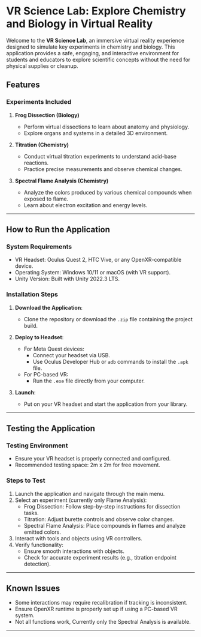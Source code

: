 # VR Science Lab: Explore Chemistry and Biology in Virtual Reality

Welcome to the **VR Science Lab**, an immersive virtual reality experience designed to simulate key experiments in chemistry and biology. This application provides a safe, engaging, and interactive environment for students and educators to explore scientific concepts without the need for physical supplies or cleanup.

## **Features**
### **Experiments Included**
1. **Frog Dissection (Biology)**  
   - Perform virtual dissections to learn about anatomy and physiology.
   - Explore organs and systems in a detailed 3D environment.

2. **Titration (Chemistry)**  
   - Conduct virtual titration experiments to understand acid-base reactions.
   - Practice precise measurements and observe chemical changes.

3. **Spectral Flame Analysis (Chemistry)** 
   - Analyze the colors produced by various chemical compounds when exposed to flame.
   - Learn about electron excitation and energy levels.

---

## **How to Run the Application**
### **System Requirements**
- VR Headset: Oculus Quest 2, HTC Vive, or any OpenXR-compatible device.
- Operating System: Windows 10/11 or macOS (with VR support).
- Unity Version: Built with Unity 2022.3 LTS.

### **Installation Steps**
1. **Download the Application**:
   - Clone the repository or download the `.zip` file containing the project build.
2. **Deploy to Headset**:
   - For Meta Quest devices:
     - Connect your headset via USB.
     - Use Oculus Developer Hub or `adb` commands to install the `.apk` file.
   - For PC-based VR:
     - Run the `.exe` file directly from your computer.

3. **Launch**:
   - Put on your VR headset and start the application from your library.

---

## **Testing the Application**
### **Testing Environment**
- Ensure your VR headset is properly connected and configured.
- Recommended testing space: 2m x 2m for free movement.

### **Steps to Test**
1. Launch the application and navigate through the main menu.
2. Select an experiment (currently only Flame Analysis):
   - Frog Dissection: Follow step-by-step instructions for dissection tasks.
   - Titration: Adjust burette controls and observe color changes.
   - Spectral Flame Analysis: Place compounds in flames and analyze emitted colors.
3. Interact with tools and objects using VR controllers.
4. Verify functionality:
   - Ensure smooth interactions with objects.
   - Check for accurate experiment results (e.g., titration endpoint detection).

---

## **Known Issues**
- Some interactions may require recalibration if tracking is inconsistent.
- Ensure OpenXR runtime is properly set up if using a PC-based VR system.
- Not all functions work, Currently only the Spectral Analysis is available.

---


